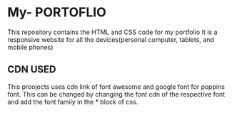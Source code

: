# My- PORTOFLIO
This repository contains the HTML and CSS code for my portfolio
It is a responsive website for all the devices(personal computer, tablets, and mobile phones)

## CDN USED
This proojects uses cdn link of font awesome and google font for poppins font. 
This can be changed by changing the font cdn  of the respective font and add the font family in the * block of css.